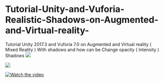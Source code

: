 # Tutorial-Unity-and-Vuforia-Realistic-Shadows-on-Augmented-and-Virtual-reality-
Tutorial  Unity  2017.3 and Vuforia 7.0  on Augmented and Virtual reality   ( Mixed Reality ) With shadows and how can be Change opacity ( Intensity ) Shadows 
<a href='https://youtu.be/revcGOB5hik'>
<img src='http://walid.egyptianpugwash.com/s.png' /></a>

<a href='https://youtu.be/revcGOB5hik'>
<img src='http://walid.egyptianpugwash.com/ss.png' /></a>


[![Watch the video](https://img.youtube.com/vi/revcGOB5hik/0.jpg)](https://youtu.be/revcGOB5hik)
